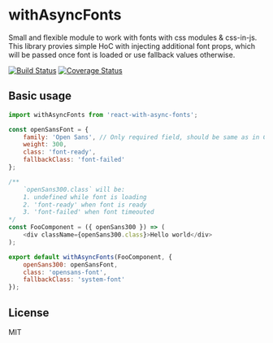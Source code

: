 # withAsyncFonts
Small and flexible module to work with fonts with css modules & css-in-js.
This library provies simple HoC with injecting additional font props,
which will be passed once font is loaded or use fallback values otherwise.

[![Build Status](https://travis-ci.org/sergeybekrin/react-with-async-fonts.svg?branch=master)](https://travis-ci.org/sergeybekrin/react-with-async-fonts)
[![Coverage Status](https://coveralls.io/repos/github/sergeybekrin/react-with-async-fonts/badge.svg?branch=master)](https://coveralls.io/github/sergeybekrin/react-with-async-fonts?branch=master)

## Basic usage
```javascript
import withAsyncFonts from 'react-with-async-fonts';

const openSansFont = {
    family: 'Open Sans', // Only required field, should be same as in CSS. Fonts can be loaded in any way.
    weight: 300,
    class: 'font-ready',
    fallbackClass: 'font-failed'
}; 

/**
    `openSans300.class` will be:
    1. undefined while font is loading
    2. 'font-ready' when font is ready
    3. 'font-failed' when font timeouted
*/
const FooComponent = ({ openSans300 }) => (
    <div className={openSans300.class}>Hello world</div>
);

export default withAsyncFonts(FooComponent, {
    openSans300: openSansFont,
    class: 'opensans-font',
    fallbackClass: 'system-font'
});
```

## License
MIT
